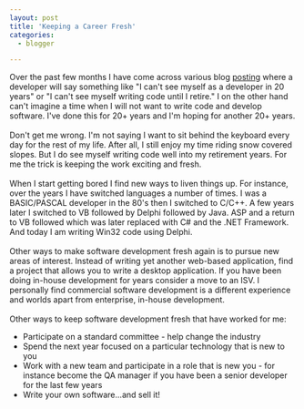 ```yaml
---
layout: post
title: 'Keeping a Career Fresh'
categories:
  - blogger

---
```


Over the past few months I have come across various blog <a href="http://www.sellsbrothers.com/news/showTopic.aspx?ixTopic=1800">posting</a> where a developer will say something like "I can't see myself as a developer in 20 years" or "I can't see myself writing code until I retire."  I on the other hand can't imagine a time when I will not want to write code and develop software.  I've done this for 20+ years and I'm hoping for another 20+ years.<br /><br />Don't get me wrong.  I'm not saying I want to sit behind the keyboard every day for the rest of my life.  After all, I still enjoy my time riding snow covered slopes.  But I do see myself writing code well into my retirement years.  For me the trick is keeping the work exciting and fresh.<br /><br />When I start getting bored I find new ways to liven things up.  For instance, over the years I have switched languages a number of times.  I was a BASIC/PASCAL developer in the 80's then I switched to C/C++.  A few years later I switched to VB followed by Delphi followed by Java.  ASP and a return to VB followed which was later replaced with C# and the .NET Framework.  And today I am writing Win32 code using Delphi.<br /><br />Other ways to make software development fresh again is to pursue new areas of interest.  Instead of writing yet another web-based application, find a project that allows you to write a desktop application.  If you have been doing in-house development for years consider a move to an ISV.  I personally find commercial software development is a different experience and worlds apart from enterprise, in-house development.<br /><br />Other ways to keep software development fresh that have worked for me:<ul><li>Participate on a standard committee - help change the industry</li><li>Spend the next year focused on a particular technology that is new to you</li><li>Work with a new team and participate in a role that is new you - for instance become the QA manager if you have been a senior developer for the last few years</li><li>Write your own software...and sell it!</li></ul>
